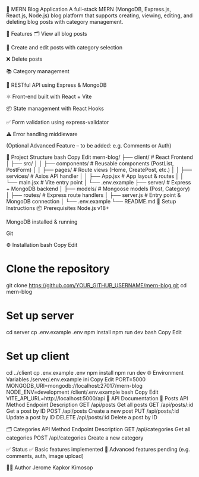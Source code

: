 📝 MERN Blog Application
A full-stack MERN (MongoDB, Express.js, React.js, Node.js) blog platform that supports creating, viewing, editing, and deleting blog posts with category management.

🚀 Features
🗂 View all blog posts

📝 Create and edit posts with category selection

❌ Delete posts

📚 Category management

📡 RESTful API using Express & MongoDB

⚛️ Front-end built with React + Vite

📦 State management with React Hooks

✅ Form validation using express-validator

⚠️ Error handling middleware

(Optional Advanced Feature – to be added: e.g. Comments or Auth)

📁 Project Structure
bash
Copy
Edit
mern-blog/
├── client/               # React Frontend
│   ├── src/
│   │   ├── components/   # Reusable components (PostList, PostForm)
│   │   ├── pages/        # Route views (Home, CreatePost, etc.)
│   │   ├── services/     # Axios API handler
│   │   ├── App.jsx       # App layout & routes
│   │   └── main.jsx      # Vite entry point
│   └── .env.example
├── server/               # Express + MongoDB backend
│   ├── models/           # Mongoose models (Post, Category)
│   ├── routes/           # Express route handlers
│   ├── server.js         # Entry point & MongoDB connection
│   └── .env.example
└── README.md
🔧 Setup Instructions
📦 Prerequisites
Node.js v18+

MongoDB installed & running

Git

⚙️ Installation
bash
Copy
Edit
# Clone the repository
git clone https://github.com/YOUR_GITHUB_USERNAME/mern-blog.git
cd mern-blog

# Set up server
cd server
cp .env.example .env
npm install
npm run dev
bash
Copy
Edit
# Set up client
cd ../client
cp .env.example .env
npm install
npm run dev
🌐 Environment Variables
/server/.env.example
ini
Copy
Edit
PORT=5000
MONGODB_URI=mongodb://localhost:27017/mern-blog
NODE_ENV=development
/client/.env.example
bash
Copy
Edit
VITE_API_URL=http://localhost:5000/api
🧪 API Documentation
📄 Posts API
Method	Endpoint	Description
GET	/api/posts	Get all posts
GET	/api/posts/:id	Get a post by ID
POST	/api/posts	Create a new post
PUT	/api/posts/:id	Update a post by ID
DELETE	/api/posts/:id	Delete a post by ID

🗂 Categories API
Method	Endpoint	Description
GET	/api/categories	Get all categories
POST	/api/categories	Create a new category



✅ Status
✅ Basic features implemented
🚧 Advanced features pending (e.g. comments, auth, image upload)

👨‍💻 Author
Jerome Kapkor Kimosop